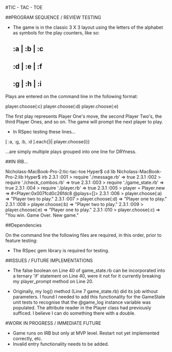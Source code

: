 #TIC - TAC - TOE

##PROGRAM SEQUENCE / REVIEW TESTING

- The game is in the classic 3 X 3 layout using the letters of the alphabet as symbols for the play counters, like so:

    :a | :b | :c
    ------------
    :d | :e | :f
    ------------
    :g | :h | :i
    ------------
Plays are entered on the command line in the following format:

player.choose(:c)
player.choose(:d)
player.choose(:e)

The first play represents Player One's move, the second Player Two's, the third Player Ones, and so on. The game will prompt the next player to play.

- In RSpec testing these lines...

[ :a, :g, :b, :d ].each{|i| player.choose(i)}

...are simply multiple plays grouped into one line for DRYness.

##IN IRB...

Nicholass-MacBook-Pro-2:tic-tac-toe Hyper$ cd lib
Nicholass-MacBook-Pro-2:lib Hyper$ irb
2.3.1 :001 > require './message.rb'
 => true
2.3.1 :002 > require './check_combos.rb'
 => true
2.3.1 :003 > require './game_state.rb'
 => true
2.3.1 :004 > require './player.rb'
 => true
2.3.1 :005 > player = Player.new
 => #<Player:0x007fcd0c26fdc8 @plays=[]>
2.3.1 :006 > player.choose(:a)
 => "Player two to play."
2.3.1 :007 > player.choose(:d)
 => "Player one to play."
2.3.1 :008 > player.choose(:b)
 => "Player two to play."
2.3.1 :009 > player.choose(:e)
 => "Player one to play."
2.3.1 :010 > player.choose(:c)
 => "You win. Game Over. New game."

##Dependencies

On the command line the following files are required, in this order, prior to feature testing:


- The RSpec gem library is required for testing.


##ISSUES / FUTURE IMPLEMENTATIONS

- The false boolean on Line 40 of game_state.rb can be incorporated into a ternary 'if' statement on Line 40, were it not for it currently breaking my player_prompt method on Line 20.

- Originally, my log() method (Line 7 game_state.rb) did its job without parameters. I found I needed to add this functionality for the GameState unit tests to recognise that the @game_log instance variable was populated. The attribute reader in the Player class had previously sufficed. I believe I can do something there with a double.

#WORK IN PROGRESS / IMMEDIATE FUTURE

- Game runs on IRB but only at MVP level. Restart not yet implemented correctly, etc.
- Invalid entry functionality needs to be added.
